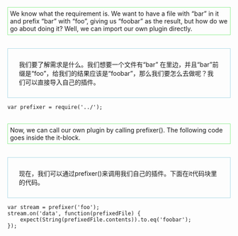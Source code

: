 <style>
	.zh {
		display:block;
		border: 1px solid lightblue;
		padding:25px;
		margin-top:30px;
	}
	
	.en {
		display:block;
		border: 1px solid lightgreen;
		padding:5px;
		margin-top:30px;
	}
</style>

<div class="en">
We know what the requirement is. We want to have a file with “bar” in it and prefix “bar” with “foo”, giving us “foobar” as the result, but how do we go about doing it? Well, we can import our own plugin directly.
</div>

<div class="zh">
我们要了解需求是什么。我们想要一个文件有“bar” 在里边，并且“bar”前缀是“foo”，给我们的结果应该是“foobar”，那么我们要怎么去做呢？我们可以直接导入自己的插件。
</div>

```
var prefixer = require('../');
```

<div class="en">
Now, we can call our own plugin by calling prefixer(). The following code goes inside the it-block.
</div>

<div class="zh">
现在，我们可以通过prefixer()来调用我们自己的插件。下面在it代码块里的代码。
</div>

```
var stream = prefixer('foo'); 
stream.on('data', function(prefixedFile) {
    expect(String(prefixedFile.contents)).to.eq('foobar');
});
```